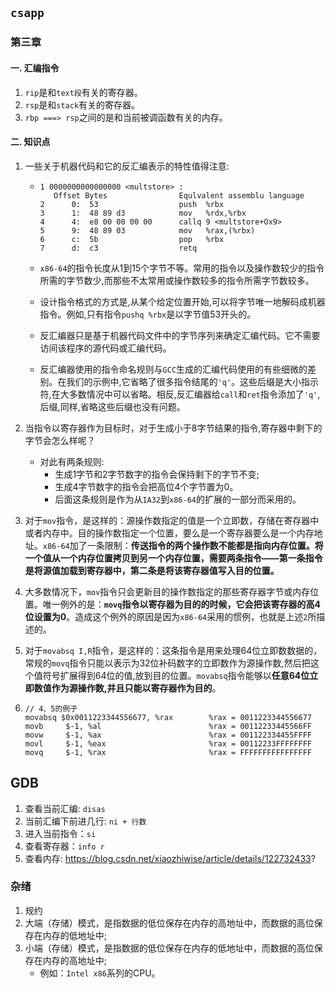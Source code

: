 ## `csapp`

### 第三章

#### 一. 汇编指令

1. `rip`是和`text段`有关的寄存器。
2. `rsp`是和`stack`有关的寄存器。
3. `rbp ===> rsp`之间的是和当前被调函数有关的内存。

#### 二. 知识点

1. 一些关于机器代码和它的反汇编表示的特性值得注意:

   - ```assembly
     1 0000000000000000 <multstore> :
     	Offset Bytes				Equlvalent assemblu language
     2 		0:  53					push  %rbx
     3 		1:  48 89 d3			mov   %rdx,%rbx
     4 		4:  e8 00 00 00 00		callq 9 <multstore+Ox9>
     5 		9:  48 89 03			mov   %rax,(%rbx)
     6 		c:  5b					pop   %rbx
     7 		d:  c3					retq
     ```

     

   - `x86-64`的指令长度从1到15个字节不等。常用的指令以及操作数较少的指令所需的字节数少,而那些不太常用或操作数较多的指令所需字节数较多。
   - 设计指令格式的方式是,从某个给定位置开始,可以将字节唯一地解码成机器指令。例如,只有指令`pushq %rbx`是以字节值53开头的。
   - 反汇编器只是基于机器代码文件中的字节序列来确定汇编代码。它不需要访间该程序的源代码或汇编代码。
   - 反汇编器使用的指令命名规则与`GCC`生成的汇编代码使用的有些细微的差别。在我们的示例中,它省略了很多指令结尾的`'q'`。这些后缀是大小指示符,在大多数情况中可以省略。相反,反汇编器给`call`和`ret`指令添加了`'q'`,后缀,同样,省略这些后缀也没有问题。

2. 当指令以寄存器作为目标时，对于生成小于8字节结果的指令,寄存器中剩下的字节会怎么样呢？

   - 对此有两条规则:
     - 生成1字节和2字节数字的指令会保持剩下的字节不变;
     - 生成4字节数字的指令会把高位4个字节置为0。
     - 后面这条规则是作为从`IA32`到`x86-64`的扩展的一部分而采用的。

3. 对于`mov`指令，是这样的：源操作数指定的值是一个立即数，存储在寄存器中或者内存中。目的操作数指定一个位置，要么是一个寄存器要么是一个内存地址。`x86-64`加了一条限制：**传送指令的两个操作数不能都是指向内存位置。将一个值从一个内存位置拷贝到另一个内存位置，需要两条指令——第一条指令是将源值加载到寄存器中，第二条是将该寄存器值写入目的位置。**
4. 大多数情况下，`mov`指令只会更新目的操作数指定的那些寄存器字节或内存位置。唯一例外的是：**`movq`指令以寄存器为目的的时候，它会把该寄存器的高4位设置为0**。造成这个例外的原因是因为`x86-64`采用的惯例，也就是上述`2`所描述的。
5. 对于`movabsq I,R`指令，是这样的：这条指令是用来处理64位立即数数据的，常规的`movq`指令只能以表示为32位补码数字的立即数作为源操作数,然后把这个值符号扩展得到64位的值,放到目的位置。`movabsq`指令能够以**任意64位立即数值作为源操作数,并且只能以寄存器作为目的**。
6. ```assembly
   // 4、5的例子
   movabsq $0x0011223344556677, %rax		%rax = 0011223344556677
   movb 	$-1, %al						%rax = 00112233445566FF
   movw 	$-1, %ax						%rax = 001122334455FFFF
   movl 	$-1, %eax						%rax = 00112233FFFFFFFF
   movq 	$-1, %rax						%rax = FFFFFFFFFFFFFFFF
   ```

   

## GDB

1. 查看当前汇编: `disas`
2. 当前汇编下前进几行: `ni + 行数`
3. 进入当前指令：`si`
4. 查看寄存器：`info r`
5. 查看内存: https://blog.csdn.net/xiaozhiwise/article/details/122732433?

### 杂绪
1. 规约
1. 大端（存储）模式，是指数据的低位保存在内存的高地址中，而数据的高位保存在内存的低地址中;
3. 小端（存储）模式，是指数据的低位保存在内存的低地址中，而数据的高位保存在内存的高地址中;
   - 例如：`Intel x86`系列的CPU。